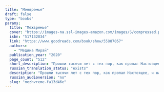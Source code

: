 ```yaml
---
title: "Межвремье"
draft: false
type: "books"
params:
  title: "Межвремье"
  cover: "https://images-na.ssl-images-amazon.com/images/S/compressed.photo.goodreads.com/books/1610273320i/55887057.jpg"
  isbn: "517132834"
  link: "https://www.goodreads.com/book/show/55887057"
  authors:
    - "Медина Мирай"
  publication_year: "2020"
  page_count: "512"
  short_description: "Прошли тысячи лет с тех пор, как пропал Настоящее, и найти его должен Ариан - воплощение отвергнутого Прошлым и Будущим межвремья. Для поисков Настоящего Ариан набирает команду из представителей..."
  russian_translation_status: "exists"
  description: "Прошли тысячи лет с тех пор, как пропал Настоящее, и найти его должен Ариан - воплощение отвергнутого Прошлым и Будущим межвремья. Для поисков Настоящего Ариан набирает команду из представителей каждого времени.Кален - полный ненависти к людям тринадцатилетний подросток. Иона - правнучка времени и носитель уникального элемента. Санни - розововолосый изгнанный принц с разбитым сердцем. Тревис - «золотой» мальчик, за внешностью которого скрываются мрачные тайны. Ларалайн - оперная певица со вздорным характером и железной волей.Всем вместе им придется научиться доверять и терять, прощать и бороться. Побывать в удивительных местах, о которых люди забыли, найти ответы на страшные вопросы - и просто попытаться выжить, ведь в играх властителей времени все они всего лишь пешки. Но пешка может стать королевой ."
  russian_audioversion: "no"
  slug: "mezhvreme-fa13d46e"
---
```

